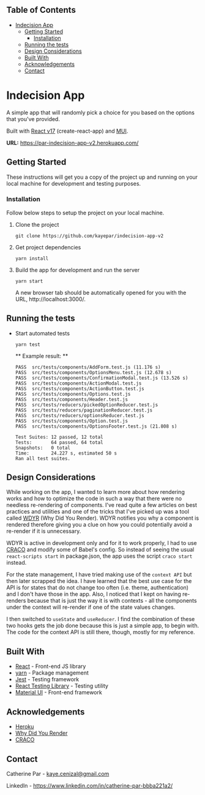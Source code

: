 ## Table of Contents

-   [Indecision App](#indecision-app)
    -   [Getting Started](#getting-started)
        -   [Installation](#installation)
    -   [Running the tests](#running-the-tests)
    -   [Design Considerations](#design-considerations)
    -   [Built With](#built-with)
    -   [Acknowledgements](#acknowledgements)
    -   [Contact](#contact)

# Indecision App

A simple app that will randomly pick a choice for you based on the options that you've provided.

Built with [React v17](https://reactjs.org/) (create-react-app) and [MUI](https://mui.com/).

**URL:** https://par-indecision-app-v2.herokuapp.com/

## Getting Started

These instructions will get you a copy of the project up and running on your local machine for development and testing purposes.

### Installation

Follow below steps to setup the project on your local machine.

1.  Clone the project
    ```
    git clone https://github.com/kayepar/indecision-app-v2
    ```
2.  Get project dependencies
    ```
    yarn install
    ```
3.  Build the app for development and run the server

    ```
    yarn start
    ```

    A new browser tab should be automatically opened for you with the URL, http://localhost:3000/.

## Running the tests

-   Start automated tests

    ```
    yarn test
    ```

    ** Example result: **

    ```
    PASS  src/tests/components/AddForm.test.js (11.176 s)
    PASS  src/tests/components/OptionsMenu.test.js (12.678 s)
    PASS  src/tests/components/ConfirmationModal.test.js (13.526 s)
    PASS  src/tests/components/ActionModal.test.js
    PASS  src/tests/components/ActionButton.test.js
    PASS  src/tests/components/Options.test.js
    PASS  src/tests/components/Header.test.js
    PASS  src/tests/reducers/pickedOptionReducer.test.js
    PASS  src/tests/reducers/paginationReducer.test.js
    PASS  src/tests/reducers/optionsReducer.test.js
    PASS  src/tests/components/Option.test.js
    PASS  src/tests/components/OptionsFooter.test.js (21.808 s)

    Test Suites: 12 passed, 12 total
    Tests:       64 passed, 64 total
    Snapshots:   0 total
    Time:        24.227 s, estimated 50 s
    Ran all test suites.
    ```

## Design Considerations

While working on the app, I wanted to learn more about how rendering works and how to optimize the code in such a way that there were no needless re-rendering of components. I've read quite a few articles on best practices and utilities and one of the tricks that I've picked up was a tool called [WDYR](https://github.com/welldone-software/why-did-you-render) (Why Did You Render). WDYR notifies you why a component is rendered therefore giving you a clue on how you could potentially avoid a re-render if it is unnecessary.

WDYR is active in development only and for it to work properly, I had to use [CRACO](https://github.com/gsoft-inc/craco) and modify some of Babel's config. So instead of seeing the usual `react-scripts start` in package.json, the app uses the script `craco start` instead.

For the state management, I have tried making use of the `context API` but then later scrapped the idea. I have learned that the best use case for the API is for states that do not change too often (i.e. theme, authentication) and I don't have those in the app. Also, I noticed that I kept on having re-renders because that is just the way it is with contexts - all the components under the context will re-render if one of the state values changes.

I then switched to `useState` and `useReducer`. I find the combination of these two hooks gets the job done because this is just a simple app, to begin with. The code for the context API is still there, though, mostly for my reference.

## Built With

-   [React](https://reactjs.org/) - Front-end JS library
-   [yarn](https://yarnpkg.com/) - Package management
-   [Jest](https://jestjs.io/) - Testing framework
-   [React Testing Library](https://testing-library.com/docs/react-testing-library/intro/) - Testing utility
-   [Material UI](https://mui.com/) - Front-end framework

## Acknowledgements

-   [Heroku](https://www.heroku.com/)
-   [Why Did You Render](https://github.com/welldone-software/why-did-you-render)
-   [CRACO](https://github.com/gsoft-inc/craco)

## Contact

Catherine Par - kaye.cenizal@gmail.com

LinkedIn - https://www.linkedin.com/in/catherine-par-bbba221a2/
